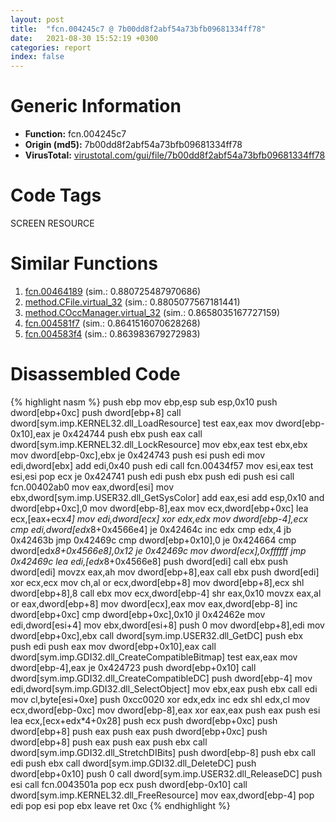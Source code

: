 ```yaml
---
layout: post
title:  "fcn.004245c7 @ 7b00dd8f2abf54a73bfb09681334ff78"
date:   2021-08-30 15:52:19 +0300
categories: report
index: false
---
```


# Generic Information
- **Function:** fcn.004245c7
- **Origin (md5):** 7b00dd8f2abf54a73bfb09681334ff78
- **VirusTotal:** [virustotal.com/gui/file/7b00dd8f2abf54a73bfb09681334ff78][virustotal_ref]

# Code Tags
<span class="tag" id="SCREEN">SCREEN</span>
<span class="tag" id="RESOURCE">RESOURCE</span>


# Similar Functions

1. [fcn.00464189][similar_1_ref] (sim.: 0.880725487970686)
2. [method.CFile.virtual\_32][similar_2_ref] (sim.: 0.8805077567181441)
3. [method.COccManager.virtual\_32][similar_3_ref] (sim.: 0.8658035167727159)
4. [fcn.004581f7][similar_4_ref] (sim.: 0.8641516070628268)
5. [fcn.004583f4][similar_5_ref] (sim.: 0.863983679272983)


# Disassembled Code

{% highlight nasm %}
push ebp
mov ebp,esp
sub esp,0x10
push dword[ebp+0xc]
push dword[ebp+8]
call dword[sym.imp.KERNEL32.dll_LoadResource]
test eax,eax
mov dword[ebp-0x10],eax
je 0x424744
push ebx
push eax
call dword[sym.imp.KERNEL32.dll_LockResource]
mov ebx,eax
test ebx,ebx
mov dword[ebp-0xc],ebx
je 0x424743
push esi
push edi
mov edi,dword[ebx]
add edi,0x40
push edi
call fcn.00434f57
mov esi,eax
test esi,esi
pop ecx
je 0x424741
push edi
push ebx
push edi
push esi
call fcn.00402ab0
mov eax,dword[esi]
mov ebx,dword[sym.imp.USER32.dll_GetSysColor]
add eax,esi
add esp,0x10
and dword[ebp+0xc],0
mov dword[ebp-8],eax
mov ecx,dword[ebp+0xc]
lea ecx,[eax+ecx*4]
mov edi,dword[ecx]
xor edx,edx
mov dword[ebp-4],ecx
cmp edi,dword[edx*8+0x4566e4]
je 0x42464c
inc edx
cmp edx,4
jb 0x42463b
jmp 0x42469c
cmp dword[ebp+0x10],0
je 0x424664
cmp dword[edx*8+0x4566e8],0x12
je 0x42469c
mov dword[ecx],0xffffff
jmp 0x42469c
lea edi,[edx*8+0x4566e8]
push dword[edi]
call ebx
push dword[edi]
movzx eax,ah
mov dword[ebp+8],eax
call ebx
push dword[edi]
xor ecx,ecx
mov ch,al
or ecx,dword[ebp+8]
mov dword[ebp+8],ecx
shl dword[ebp+8],8
call ebx
mov ecx,dword[ebp-4]
shr eax,0x10
movzx eax,al
or eax,dword[ebp+8]
mov dword[ecx],eax
mov eax,dword[ebp-8]
inc dword[ebp+0xc]
cmp dword[ebp+0xc],0x10
jl 0x42462e
mov edi,dword[esi+4]
mov ebx,dword[esi+8]
push 0
mov dword[ebp+8],edi
mov dword[ebp+0xc],ebx
call dword[sym.imp.USER32.dll_GetDC]
push ebx
push edi
push eax
mov dword[ebp+0x10],eax
call dword[sym.imp.GDI32.dll_CreateCompatibleBitmap]
test eax,eax
mov dword[ebp-4],eax
je 0x424723
push dword[ebp+0x10]
call dword[sym.imp.GDI32.dll_CreateCompatibleDC]
push dword[ebp-4]
mov edi,dword[sym.imp.GDI32.dll_SelectObject]
mov ebx,eax
push ebx
call edi
mov cl,byte[esi+0xe]
push 0xcc0020
xor edx,edx
inc edx
shl edx,cl
mov ecx,dword[ebp-0xc]
mov dword[ebp-8],eax
xor eax,eax
push eax
push esi
lea ecx,[ecx+edx*4+0x28]
push ecx
push dword[ebp+0xc]
push dword[ebp+8]
push eax
push eax
push dword[ebp+0xc]
push dword[ebp+8]
push eax
push eax
push ebx
call dword[sym.imp.GDI32.dll_StretchDIBits]
push dword[ebp-8]
push ebx
call edi
push ebx
call dword[sym.imp.GDI32.dll_DeleteDC]
push dword[ebp+0x10]
push 0
call dword[sym.imp.USER32.dll_ReleaseDC]
push esi
call fcn.0043501a
pop ecx
push dword[ebp-0x10]
call dword[sym.imp.KERNEL32.dll_FreeResource]
mov eax,dword[ebp-4]
pop edi
pop esi
pop ebx
leave
ret 0xc
{% endhighlight %}


[similar_1_ref]: /report/fcn.00464189@d96761eb00d2d97e2b6f5ffffed0b46a
[similar_2_ref]: /report/method.CFile.virtual_32@59aef7c08025d70f84c85db2092fc99e
[similar_3_ref]: /report/method.COccManager.virtual_32@59aef7c08025d70f84c85db2092fc99e
[similar_4_ref]: /report/fcn.004581f7@d96761eb00d2d97e2b6f5ffffed0b46a
[similar_5_ref]: /report/fcn.004583f4@d96761eb00d2d97e2b6f5ffffed0b46a
[virustotal_ref]: https://www.virustotal.com/gui/file/7b00dd8f2abf54a73bfb09681334ff78